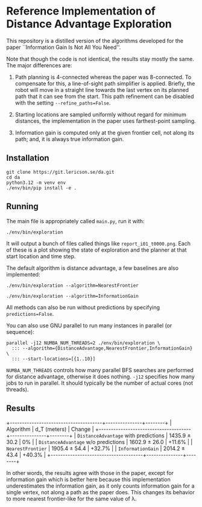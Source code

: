 # Reference Implementation of Distance Advantage Exploration

This repository is a distilled version of the algorithms developed for the
paper ``Information Gain Is Not All You Need''.

Note that though the code is not identical, the results stay mostly the same.
The major differences are:

 1. Path planning is 4-connected whereas the paper was 8-connected. To
    compensate for this, a line-of-sight path simplifier is applied. Briefly,
    the robot will move in a straight line towards the last vertex on its
    planned path that it can see from the start. This path refinement can be
    disabled with the setting `--refine_paths=False`.

 2. Starting locations are sampled uniformly without regard for minimum
    distances, the implementation in the paper uses farthest-point sampling.

 3. Information gain is computed only at the given frontier cell, not along its
    path; and, it is always true information gain.

## Installation

    git clone https://git.lericson.se/da.git
    cd da
    python3.12 -m venv env
    ./env/bin/pip install -e .

## Running

The main file is appropriately called `main.py`, run it with:

    ./env/bin/exploration

It will output a bunch of files called things like `report_i01_t0000.png`. Each
of these is a plot showing the state of exploration and the planner at that
start location and time step.

The default algorithm is distance advantage, a few baselines are also
implemented:

    ./env/bin/exploration --algorithm=NearestFrontier

    ./env/bin/exploration --algorithm=InformationGain

All methods can also be run without predictions by specifying
`predictions=False`.

You can also use GNU parallel to run many instances in parallel (or sequence):

    parallel -j12 NUMBA_NUM_THREADS=2 ./env/bin/exploration \
      ::: --algorithm={DistanceAdvantage,NearestFrontier,InformationGain} \
      ::: --start-locations=[{1..10}]

`NUMBA_NUM_THREADS` controls how many parallel BFS searches are performed for
distance advantage, otherwise it does nothing. `-j12` specifies how many jobs
to run in parallel. It should typically be the number of actual cores (not
threads).

## Results

+--------------------------------------+---------------+--------+
| Algorithm                            | d_T (meters)  | Change |
+--------------------------------------+---------------+--------+
| `DistanceAdvantage` with predictions | 1435.9 ± 30.2 |     0% |
| `DistanceAdvantage` w/o  predictions | 1602.9 ± 26.0 | +11.6% |
| `NearestFrontier`                    | 1905.4 ± 54.4 | +32.7% |
| `InformationGain`                    | 2014.2 ± 43.4 | +40.3% |
+--------------------------------------+---------------+--------+

In other words, the results agree with those in the paper, except for
information gain which is better here because this implementation
underestimates the information gain, as it only counts information gain for a
single vertex, not along a path as the paper does. This changes its behavior to
more nearest frontier-like for the same value of λ.
